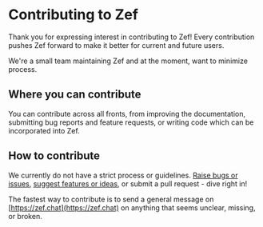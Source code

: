 # Contributing to Zef

Thank you for expressing interest in contributing to Zef! Every contribution pushes Zef forward to make it better for current and future users.

We're a small team maintaining Zef and at the moment, want to minimize process.

## Where you can contribute

You can contribute across all fronts, from improving the documentation, submitting bug reports and feature requests, or writing code which can be incorporated into Zef.

## How to contribute

We currently do not have a strict process or guidelines. [Raise bugs or issues](https://github.com/zefhub/zef/issues), [suggest features or ideas](https://github.com/zefhub/zef/discussions), or submit a pull request - dive right in!

The fastest way to contribute is to send a general message on [https://zef.chat](https://zef.chat) on anything that seems unclear, missing, or broken.
